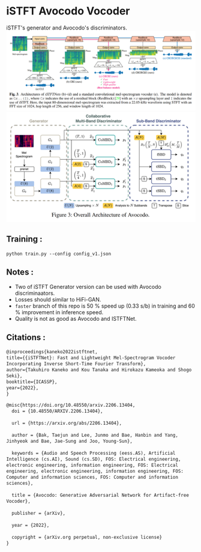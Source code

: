 # iSTFT Avocodo Vocoder
iSTFT's generator and Avocodo's discriminators.
![](iSTFTnet.PNG)
![](avocodo_arch.png)

## Training :
```
python train.py --config config_v1.json
```

## Notes :
* Two of iSTFT Generator version can be used with Avocodo discriminaators.
* Losses should similar to HiFi-GAN.
* `faster` branch of this repo is 50 % speed up (0.33 s/b) in training and 60 % improvement in inference speed.
* Quality is not as good as Avocodo and ISTFTNet.


## Citations :
```
@inproceedings{kaneko2022istftnet,
title={{iSTFTNet}: Fast and Lightweight Mel-Spectrogram Vocoder Incorporating Inverse Short-Time Fourier Transform},
author={Takuhiro Kaneko and Kou Tanaka and Hirokazu Kameoka and Shogo Seki},
booktitle={ICASSP},
year={2022},
}
```
```
@misc{https://doi.org/10.48550/arxiv.2206.13404,
  doi = {10.48550/ARXIV.2206.13404},
  
  url = {https://arxiv.org/abs/2206.13404},
  
  author = {Bak, Taejun and Lee, Junmo and Bae, Hanbin and Yang, Jinhyeok and Bae, Jae-Sung and Joo, Young-Sun},
  
  keywords = {Audio and Speech Processing (eess.AS), Artificial Intelligence (cs.AI), Sound (cs.SD), FOS: Electrical engineering, electronic engineering, information engineering, FOS: Electrical engineering, electronic engineering, information engineering, FOS: Computer and information sciences, FOS: Computer and information sciences},
  
  title = {Avocodo: Generative Adversarial Network for Artifact-free Vocoder},
  
  publisher = {arXiv},
  
  year = {2022},
  
  copyright = {arXiv.org perpetual, non-exclusive license}
}
```
